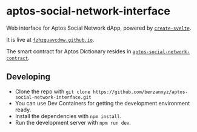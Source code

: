 # aptos-social-network-interface

Web interface for Aptos Social Network dApp, powered by [`create-svelte`](https://github.com/sveltejs/kit/tree/master/packages/create-svelte).

It is live at [`fzhzguavcdmw.github.io`](https://fzhzguavcdmw.github.io/aptos-social-network-interface).

The smart contract for Aptos Dictionary resides in [`aptos-social-network-contract`](https://github.com/fzhzguavcdmw/aptos-social-network-contract).

## Developing

- Clone the repo with `git clone https://github.com/berzanxyz/aptos-social-network-interface.git`
- You can use Dev Containers for getting the development environment ready.
- Install the dependencies with `npm install`.
- Run the development server with `npm run dev`.
